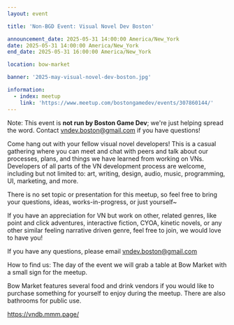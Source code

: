 ```yaml
---
layout: event

title: 'Non-BGD Event: Visual Novel Dev Boston'

announcement_date: 2025-05-31 14:00:00 America/New_York
date: 2025-05-31 14:00:00 America/New_York
end_date: 2025-05-31 16:00:00 America/New_York

location: bow-market

banner: '2025-may-visual-novel-dev-boston.jpg'

information:
  - index: meetup
    link: 'https://www.meetup.com/bostongamedev/events/307860144/'
---
```


Note: This event is **not run by Boston Game Dev**; we're just helping spread the word. Contact [vndev.boston@gmail.com](mailto:vndev.boston@gmail.com) if you have questions!

Come hang out with your fellow visual novel developers! This is a casual gathering where you can meet and chat with peers and talk about our processes, plans, and things we have learned from working on VNs. Developers of all parts of the VN development process are welcome, including but not limited to: art, writing, design, audio, music, programming, UI, marketing, and more.

​There is no set topic or presentation for this meetup, so feel free to bring your questions, ideas, works-in-progress, or just yourself~

​If you have an appreciation for VN but work on other, related genres, like point and click adventures, interactive fiction, CYOA, kinetic novels, or any other similar feeling narrative driven genre, feel free to join, we would love to have you!

​If you have any questions, please email [vndev.boston@gmail.com](mailto:vndev.boston@gmail.com)

How to find us: The day of the event we will grab a table at Bow Market with a small sign for the meetup.

​Bow Market features several food and drink vendors if you would like to purchase something for yourself to enjoy during the meetup. There are also bathrooms for public use.

<https://vndb.mmm.page/>
